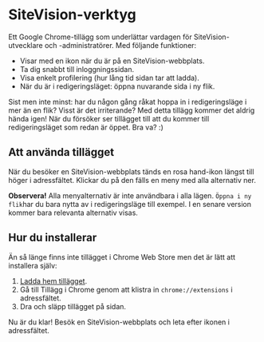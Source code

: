 # SiteVision-verktyg

Ett Google Chrome-tillägg som underlättar vardagen för SiteVision-utvecklare och -administratörer. Med följande funktioner:

* Visar med en ikon när du är på en SiteVision-webbplats.
* Ta dig snabbt till inloggningssidan.
* Visa enkelt profilering (hur lång tid sidan tar att ladda).
* När du är i redigeringsläget: öppna nuvarande sida i ny flik.

Sist men inte minst: har du någon gång råkat hoppa in i redigeringsläge i mer än en flik? Visst är det irriterande? Med detta tillägg kommer det aldrig hända igen! När du försöker ser tillägget till att du kommer till redigeringsläget som redan är öppet. Bra va? :)

## Att använda tillägget

När du besöker en SiteVision-webbplats tänds en rosa hand-ikon längst till höger i adressfältet. Klickar du på den fälls en meny med alla alternativ ner.

**Observera!** Alla menyalternativ är inte användbara i alla lägen. `Öppna i ny flik`har du bara nytta av i redigeringsläge till exempel. I en senare version kommer bara relevanta alternativ visas.

## Hur du installerar

Än så länge finns inte tillägget i Chrome Web Store men det är lätt att installera själv:

1. [Ladda hem tillägget](https://github.com/svendahlstrand/sitevision-tools/raw/builds/sitevision-tools.crx).
2. Gå till Tillägg i Chrome genom att klistra in `chrome://extensions` i adressfältet.
3. Dra och släpp tillägget på sidan.

Nu är du klar! Besök en SiteVision-webbplats och leta efter ikonen i adressfältet.